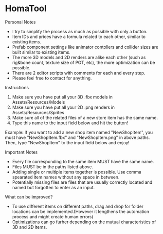 # HomaTool


Personal Notes
- I try to simplify the process as much as possible with only a button.
- Item IDs and prices have a formula related to each other, similar to existing items.
- Prefab component settings like animator contollers and collider sizes are built similar to existing items.
- The more 3D models and 2D renders are alike each other (such as rig&bone count, texture size of POT, etc), the more optimization can be possible.
- There are 2 editor scripts with comments for each and every step.
- Please feel free to contact for anything.


Instructions
1) Make sure you have put all your 3D .fbx models in Assets/Resources/Models
2) Make sure you have put all your 2D .png renders in Assets/Resources/Sprites
3) Make sure all of the related files of a new store item has the same name.
4) Type this name to the input field below and hit the button!

Example: If you want to add a new shop item named "NewShopItem", you must have "NewShopItem.fbx" and "NewShopItem.png" in above paths. 
Then, type "NewShopItem" to the input field below and enjoy!


Important Notes
- Every file corresponding to the same item MUST have the same name.
- Files MUST be in the paths listed above.
- Adding single or multiple items together is possible. Use comma spearated item names without any space in between.
- Potentially missing files are files that are usually correctly located and named but forgotten to enter as an input.


What can be improved?
- To use different items on different paths, drag and drop for folder locations can be implemented.(However it lengthens the automation process and might create human errors)
- Optimizations can go furher depending on the mutual characteristics of 3D and 2D items.
